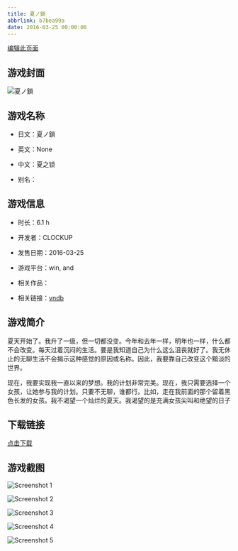 ```yaml
---
title: 夏ノ鎖
abbrlink: b7bea99a
date: 2016-03-25 00:00:00
---
```

[编辑此页面](https://github.com/ACG-3/ADV3-source/blob/main/source/_posts/games/%E5%A4%8F%E3%83%8E%E9%8E%96.md)

## 游戏封面

![夏ノ鎖](https%3A//pan.timero.xyz/onedrive/img_lib_001/%E5%A4%8F%E3%83%8E%E9%8E%96_cover.avif)


## 游戏名称

- 日文：夏ノ鎖
- 英文：None
- 中文：夏之锁

- 别名：


## 游戏信息

- 时长：6.1 h
- 开发者：CLOCKUP
- 发售日期：2016-03-25
- 游戏平台：win, and
- 相关作品：

- 相关链接：[vndb](https://vndb.org/v18806)


## 游戏简介

夏天开始了。我升了一级，但一切都没变。今年和去年一样，明年也一样，什么都不会改变。每天过着沉闷的生活。要是我知道自己为什么这么沮丧就好了。我无休止的无聊生活不会揭示这种感觉的原因或名称。因此，我要靠自己改变这个黯淡的世界。

现在，我要实现我一直以来的梦想。我的计划非常完美。现在，我只需要选择一个女孩，让她参与我的计划。只要不无聊，谁都行。比如，走在我前面的那个留着黑色长发的女孩。我不渴望一个灿烂的夏天。我渴望的是充满女孩尖叫和绝望的日子




## 下载链接

[点击下载](https://pan.timero.xyz/onedrive/adv_lib_001/%E5%A4%8F%E3%83%8E%E9%8E%96)


## 游戏截图


![Screenshot 1](https%3A//pan.timero.xyz/onedrive/img_lib_001/%E5%A4%8F%E3%83%8E%E9%8E%96_Screenshot_1.avif)

![Screenshot 2](https%3A//pan.timero.xyz/onedrive/img_lib_001/%E5%A4%8F%E3%83%8E%E9%8E%96_Screenshot_2.avif)

![Screenshot 3](https%3A//pan.timero.xyz/onedrive/img_lib_001/%E5%A4%8F%E3%83%8E%E9%8E%96_Screenshot_3.avif)

![Screenshot 4](https%3A//pan.timero.xyz/onedrive/img_lib_001/%E5%A4%8F%E3%83%8E%E9%8E%96_Screenshot_4.avif)

![Screenshot 5](https%3A//pan.timero.xyz/onedrive/img_lib_001/%E5%A4%8F%E3%83%8E%E9%8E%96_Screenshot_5.avif)

